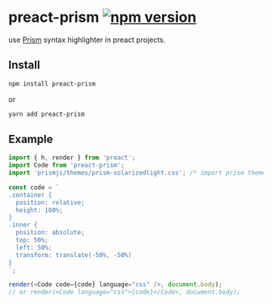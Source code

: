 # preact-prism [![npm version](https://img.shields.io/npm/v/preact-prism.svg?style=flat)](https://www.npmjs.com/package/preact-prism)
use [Prism](http://prismjs.com) syntax highlighter in preact projects.
## Install

``` sh
npm install preact-prism
```
or

``` sh
yarn add preact-prism
```
## Example

``` js
import { h, render } from 'preact';
import Code from 'preact-prism';
import 'prismjs/themes/prism-solarizedlight.css'; /* import prism themes */

const code = `
.container {
  position: relative;
  height: 100%;
}
.inner {
  position: absolute;
  top: 50%;
  left: 50%;
  transform: translate(-50%, -50%)
}
`;

render(<Code code={code} language="css" />, document.body);
// or render(<Code language="css">{code}</Code>, document.body);
```

